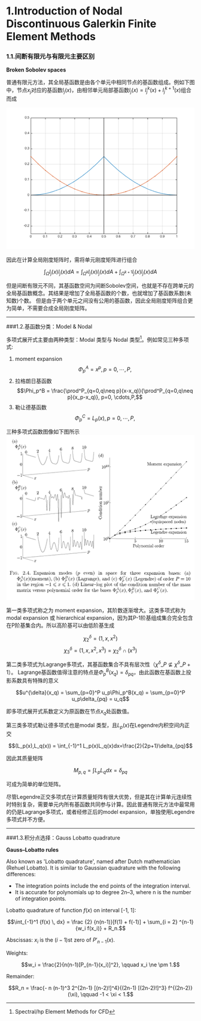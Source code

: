 # 1.Introduction of Nodal Discontinuous Galerkin Finite Element Methods

### 1.1.间断有限元与有限元主要区别

**Broken Sobolev spaces**

普通有限元方法，其全局基函数是由各个单元中相同节点的基函数组成。例如下图中，节点$x_j$对应的基函数$l_j(x)$，由相邻单元局部基函数$l_j(x) = l^k_j(x) + l^{k+1}_j(x)$组合而成

![](fig/FEBaseFun.png)

因此在计算全局刚度矩阵时，需将单元刚度矩阵进行组合

$$\int_{\Omega}l_j(x)l_j(x)dA = \int_{\Omega^k}l_j(x)l_j(x)dA + \int_{\Omega^{k+1}}l_j(x)l_j(x)dA$$

但是间断有限元不同，其基函数空间为间断Sobolev空间，也就是不存在跨单元的全局基函数概念。其结果是增加了全局基函数的个数，也就增加了基函数系数(未知数)个数。
但是由于两个单元之间没有公用的基函数，因此全局刚度矩阵组合更为简单，不需要合成全局刚度矩阵。

---
###1.2.基函数分类：Model & Nodal

多项式展开式主要由两种类型：Modal 类型与 Nodal 类型[^1]。例如常见三种多项式:

1. moment expansion
$$\Phi_p^A = x^p, p=0, \cdots, P,$$
2. 拉格朗日基函数
$$\Phi_p^B = \frac{\prod^P_{q=0,q\neq p}(x-x_q)}{\prod^P_{q=0,q\neq p}(x_p-x_q)}, p=0, \cdots,P,$$
3. 勒让德基函数
$$\Phi_p^C = L_p(x), p=0,\cdots,P,$$

三种多项式函数图像如下图所示
![](fig/ThreeKindOfBase.png)

第一类多项式称之为 moment expansion，其阶数逐渐增大。这类多项式称为 modal expansion 或 hierarchical expansion，因为其P-1阶基组成集合完全包含在P阶基集合内。所以高阶基可以由低阶基生成

$$\chi_2^{\delta} = (1,x,x^2)$$
$$\chi_3^{\delta} = (1,x,x^2, x^3) = \chi_2^{\delta}\cap(x^3)$$

第二类多项式为Lagrange多项式，其基函数集合不具有层次性（$\chi^{\delta}\_P \nsubseteq \chi^{\delta}\_{P+1}$）。
Lagrange基函数值得注意的特点是$\Phi_p^B(x_q) = \delta_{pq}$，由此函数在基函数上投影系数具有特殊的意义

$$u^{\delta}(x_q) = \sum_{p=0}^P u_p\Phi_p^B(x_q) = \sum_{p=0}^P u_p\delta_{pq} = u_q$$

即多项式展开式系数定义为原函数在节点$x_q$处函数值。

第三类多项式勒让德多项式也是modal 类型，且$L_p(x)$在Legendre内积空间内正交

$$(L_p(x),L_q(x)) = \int_{-1}^1 L_p(x)L_q(x)dx=\frac{2}{2p+1}\delta_{pq}$$

因此其质量矩阵

$$M_{p,q} = \int L_p L_q dx = \delta_{pq}$$

可成为简单的单位矩阵。

尽管Legendre正交多项式在计算质量矩阵有很大优势，但是其在计算单元连续性时特别复杂，需要单元内所有基函数共同参与计算。因此普通有限元方法中最常用的仍是Lagrange多项式，或者经修正后的model expansion，单独使用Legendre多项式并不方便。

[^1]: Spectral/hp Element Methods for CFD

---

###1.3.积分点选择：Gauss Lobatto quadrature

**Gauss–Lobatto rules**

Also known as 'Lobatto quadrature', named after Dutch mathematician (Rehuel Lobatto). It is similar to Gaussian quadrature with the following differences:

* The integration points include the end points of the integration interval.
* It is accurate for polynomials up to degree 2n–3, where n is the number of integration points.

Lobatto quadrature of function $f(x)$ on interval [-1, 1]:

$$\int_{-1}^1 {f(x) \, dx} = \frac {2} {n(n-1)}[f(1) + f(-1)] + \sum_{i = 2} ^{n-1} {w_i f(x_i)} + R_n.$$

Abscissas: $x_i$ is the $(i-1)$st zero of $P'_{n-1}(x)$.

Weights:

$$w_i = \frac{2}{n(n-1)[P_{n-1}(x_i)]^2}, \qquad x_i \ne \pm 1.$$

Remainder:

$$R_n = \frac{- n (n-1)^3 2^{2n-1} [(n-2)!]^4}{(2n-1) [(2n-2)!]^3} f^{(2n-2)}(\xi), \qquad -1 < \xi < 1.$$
